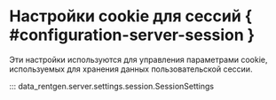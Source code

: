 # Настройки cookie для сессий { #configuration-server-session }

Эти настройки используются для управления параметрами cookie, используемых для хранения данных пользовательской сессии.

::: data_rentgen.server.settings.session.SessionSettings
